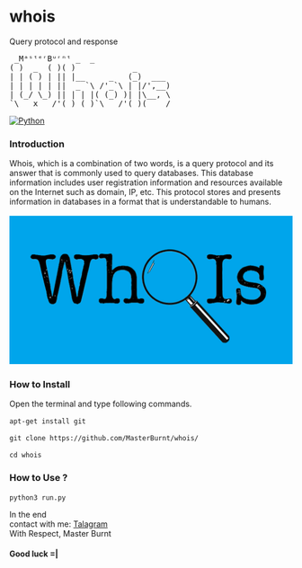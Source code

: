 # whois
Query protocol and response
<pre>
 _MᵃˢᵗᵉʳBᵘʳⁿᵗ _  _
( )  _  ( )( )            _
| | ( ) | || |__     _   (_)  ___
| | | | | ||  _ `\ /'_`\ | |/',__)
| (_/ \_) || | | |( (_) )| |\__, \
`\___x___/'(_) (_)`\___/'(_)(____/
</pre>
[![Python](https://img.shields.io/badge/language-Python%203-blue.svg)](https://www.python.org)

### Introduction
Whois, which is a combination of two words, is a query protocol and its answer that is commonly used to query databases.  This database information includes user registration information and resources available on the Internet such as domain, IP, etc.  This protocol stores and presents information in databases in a format that is understandable to humans.
<br />
<br />
<img src="photo.png" />
<br /> 


### How to Install

Open the terminal and type following commands.

<pre><code>apt-get install git</code></pre>

<pre><code>git clone https://github.com/MasterBurnt/whois/</code></pre>

<pre><code>cd whois</code></pre>

### How to Use ?

<pre><code>python3 run.py</code></pre>

In the end
<br/>
contact with me:
<a href="https://t.me/TheBurnt">Talagram</a>
<br />
With Respect, Master Burnt
<br />
#### Good luck =|
